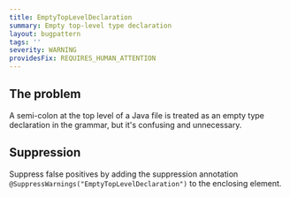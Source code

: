 ```yaml
---
title: EmptyTopLevelDeclaration
summary: Empty top-level type declaration
layout: bugpattern
tags: ''
severity: WARNING
providesFix: REQUIRES_HUMAN_ATTENTION
---
```


<!--
*** AUTO-GENERATED, DO NOT MODIFY ***
To make changes, edit the @BugPattern annotation or the explanation in docs/bugpattern.
-->

## The problem
A semi-colon at the top level of a Java file is treated as an empty type
declaration in the grammar, but it's confusing and unnecessary.

## Suppression
Suppress false positives by adding the suppression annotation `@SuppressWarnings("EmptyTopLevelDeclaration")` to the enclosing element.
